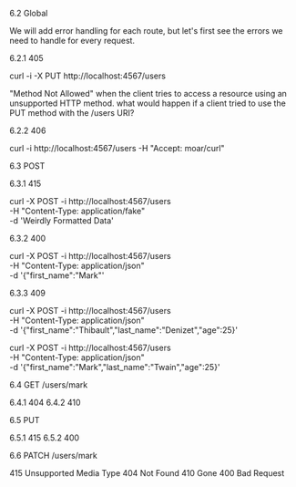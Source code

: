 6.2 Global

We will add error handling for each route, but let's first see the errors we need to handle for every request.

6.2.1 405

curl -i -X PUT http://localhost:4567/users

"Method Not Allowed" when the client tries to access a resource using an unsupported HTTP method. what would happen if a client tried to use the PUT method with the /users URI?

6.2.2 406

curl -i http://localhost:4567/users -H "Accept: moar/curl"

6.3 POST

6.3.1 415

curl -X POST -i http://localhost:4567/users \
     -H "Content-Type: application/fake" \
     -d 'Weirdly Formatted Data'

6.3.2 400

curl -X POST -i http://localhost:4567/users \
     -H "Content-Type: application/json" \
     -d '{"first_name":"Mark"'

6.3.3 409

curl -X POST -i http://localhost:4567/users \
     -H "Content-Type: application/json" \
     -d '{"first_name":"Thibault","last_name":"Denizet","age":25}'

curl -X POST -i http://localhost:4567/users \
     -H "Content-Type: application/json" \
     -d '{"first_name":"Mark","last_name":"Twain","age":25}'

6.4 GET /users/mark

6.4.1 404
6.4.2 410

6.5 PUT

6.5.1 415
6.5.2 400

6.6 PATCH /users/mark

415 Unsupported Media Type
404 Not Found
410 Gone
400 Bad Request
